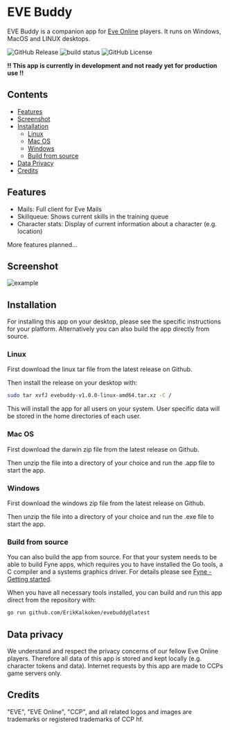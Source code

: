 # EVE Buddy

EVE Buddy is a companion app for [Eve Online](https://www.eveonline.com/) players. It runs on Windows, MacOS and LINUX desktops.

![GitHub Release](https://img.shields.io/github/v/release/ErikKalkoken/evebuddy)
![build status](https://github.com/ErikKalkoken/evebuddy/actions/workflows/ci-cd.yml/badge.svg)
![GitHub License](https://img.shields.io/github/license/ErikKalkoken/evebuddy)

**!! This app is currently in development and not ready yet for production use !!**

## Contents

- [Features](#features)
- [Screenshot](#screenshot)
- [Installation](#installation)
  - [Linux](#linux)
  - [Mac OS](#mac-os)
  - [Windows](#windows)
  - [Build from source](#build-from-source)
- [Data Privacy](#data-privacy)
- [Credits](#credits)

## Features

- Mails: Full client for Eve Mails
- Skillqueue: Shows current skills in the training queue
- Character stats: Display of current information about a character (e.g. location)

More features planned...

## Screenshot

![example](https://cdn.imgpile.com/f/aD27GDt_xl.png)

## Installation

For installing this app on your desktop, please see the specific instructions for your platform. Alternatively you can also build the app directly from source.

### Linux

First download the linux tar file from the latest release on Github.

Then install the release on your desktop with:

```sh
sudo tar xvfJ evebuddy-v1.0.0-linux-amd64.tar.xz -C /
```

This will install the app for all users on your system. User specific data will be stored in the home directories of each user.

### Mac OS

First download the darwin zip file from the latest release on Github.

Then unzip the file into a directory of your choice and run the .app file to start the app.

### Windows

First download the windows zip file from the latest release on Github.

Then unzip the file into a directory of your choice and run the .exe file to start the app.

### Build from source

You can also build the app from source. For that your system needs to be able to build Fyne apps, which requires you to have installed the Go tools, a C compiler and a systems graphics driver. For details please see [Fyne - Getting started](https://docs.fyne.io/started/).

When you have all necessary tools installed, you can build and run this app direct from the repository with:

```sh
go run github.com/ErikKalkoken/evebuddy@latest
```

## Data privacy

We understand and respect the privacy concerns of our fellow Eve Online players. Therefore all data of this app is stored and kept locally (e.g. character tokens and data). Internet requests by this app are made to CCPs game servers only.

## Credits

"EVE", "EVE Online", "CCP", and all related logos and images are trademarks or registered trademarks of CCP hf.
